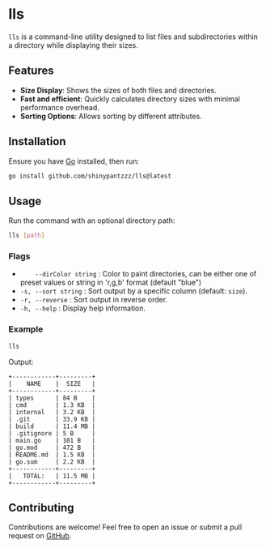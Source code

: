 # lls

`lls` is a command-line utility designed to list files and subdirectories within a directory while displaying their sizes.

## Features

- **Size Display**: Shows the sizes of both files and directories.
- **Fast and efficient**: Quickly calculates directory sizes with minimal performance overhead.
- **Sorting Options**: Allows sorting by different attributes.

## Installation

Ensure you have [Go](https://golang.org/dl/) installed, then run:

```sh
go install github.com/shinypantzzz/lls@latest
```

## Usage

Run the command with an optional directory path:

```sh
lls [path]
```

### Flags

- `    --dirColor string` : Color to paint directories, can be either one of preset values or string in 'r,g,b' format (default "blue")
- `-s, --sort string` : Sort output by a specific column (default: `size`).
- `-r, --reverse` : Sort output in reverse order.
- `-h, --help` : Display help information.

### Example

```sh
lls
```

Output:
```
+------------+---------+
|    NAME    |  SIZE   |
+------------+---------+
| types      | 84 B    |
| cmd        | 1.3 KB  |
| internal   | 3.2 KB  |
| .git       | 33.9 KB |
| build      | 11.4 MB |
| .gitignore | 5 B     |
| main.go    | 101 B   |
| go.mod     | 472 B   |
| README.md  | 1.5 KB  |
| go.sum     | 2.2 KB  |
+------------+---------+
|   TOTAL:   | 11.5 MB |
+------------+---------+
```

## Contributing

Contributions are welcome! Feel free to open an issue or submit a pull request on [GitHub](https://github.com/shinypantzzz/lls).
